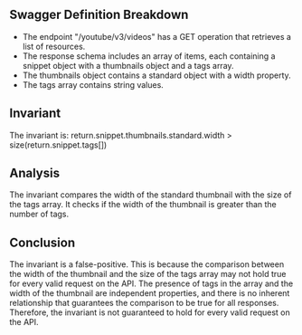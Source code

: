 ## Swagger Definition Breakdown
- The endpoint "/youtube/v3/videos" has a GET operation that retrieves a list of resources.
- The response schema includes an array of items, each containing a snippet object with a thumbnails object and a tags array.
- The thumbnails object contains a standard object with a width property.
- The tags array contains string values.

## Invariant
The invariant is: return.snippet.thumbnails.standard.width > size(return.snippet.tags[])

## Analysis
The invariant compares the width of the standard thumbnail with the size of the tags array. It checks if the width of the thumbnail is greater than the number of tags.

## Conclusion
The invariant is a false-positive. This is because the comparison between the width of the thumbnail and the size of the tags array may not hold true for every valid request on the API. The presence of tags in the array and the width of the thumbnail are independent properties, and there is no inherent relationship that guarantees the comparison to be true for all responses. Therefore, the invariant is not guaranteed to hold for every valid request on the API.
